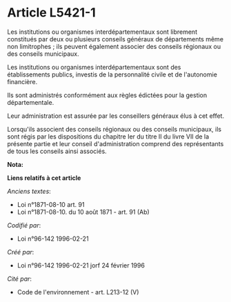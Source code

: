 # Article L5421-1

Les institutions ou organismes interdépartementaux sont librement constitués par deux ou plusieurs conseils généraux de
départements même non limitrophes ; ils peuvent également associer des conseils régionaux ou des conseils municipaux.

Les institutions ou organismes interdépartementaux sont des établissements publics, investis de la personnalité civile et de
l'autonomie financière.

Ils sont administrés conformément aux règles édictées pour la gestion départementale.

Leur administration est assurée par les conseillers généraux élus à cet effet.

Lorsqu'ils associent des conseils régionaux ou des conseils municipaux, ils sont régis par les dispositions du chapitre Ier
du titre II du livre VII de la présente partie et leur conseil d'administration comprend des représentants de tous les
conseils ainsi associés.

**Nota:**



**Liens relatifs à cet article**

_Anciens textes_:

  - Loi n°1871-08-10 art. 91
  - Loi n°1871-08-10. du 10 août 1871 - art. 91 (Ab)

_Codifié par_:

  - Loi n°96-142 1996-02-21

_Créé par_:

  - Loi n°96-142 1996-02-21 jorf 24 février 1996

_Cité par_:

  - Code de l'environnement - art. L213-12 (V)
